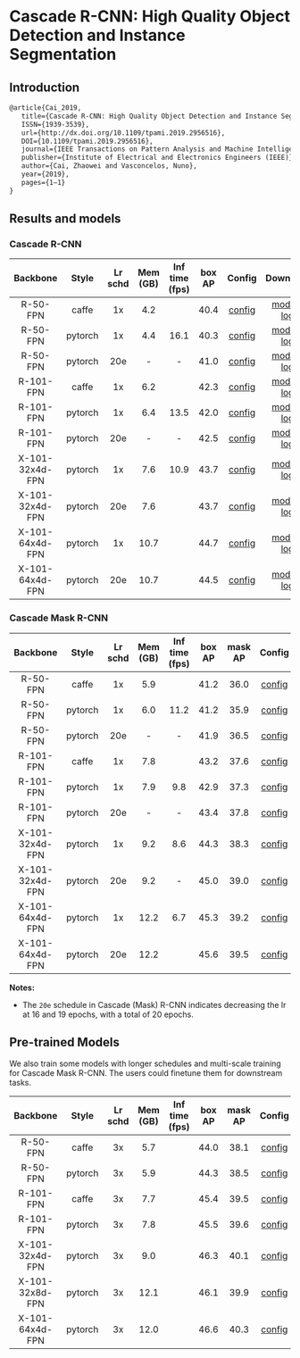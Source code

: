 # Cascade R-CNN: High Quality Object Detection and Instance Segmentation

## Introduction

<!-- [ALGORITHM] -->

```latex
@article{Cai_2019,
   title={Cascade R-CNN: High Quality Object Detection and Instance Segmentation},
   ISSN={1939-3539},
   url={http://dx.doi.org/10.1109/tpami.2019.2956516},
   DOI={10.1109/tpami.2019.2956516},
   journal={IEEE Transactions on Pattern Analysis and Machine Intelligence},
   publisher={Institute of Electrical and Electronics Engineers (IEEE)},
   author={Cai, Zhaowei and Vasconcelos, Nuno},
   year={2019},
   pages={1–1}
}
```

## Results and models

### Cascade R-CNN

|    Backbone     |  Style  | Lr schd | Mem (GB) | Inf time (fps) | box AP | Config | Download |
| :-------------: | :-----: | :-----: | :------: | :------------: | :----: |:------:|:--------:|
|    R-50-FPN     |  caffe  |   1x    |   4.2    |                |  40.4  | [config](https://github.com/open-mmlab/mmdetection/tree/master/configs/cascade_rcnn/cascade_rcnn_r50_caffe_fpn_1x_coco.py) | [model](https://download.openmmlab.com/mmdetection/v2.0/cascade_rcnn/cascade_rcnn_r50_caffe_fpn_1x_coco/cascade_rcnn_r50_caffe_fpn_1x_coco_bbox_mAP-0.404_20200504_174853-b857be87.pth) &#124; [log](https://download.openmmlab.com/mmdetection/v2.0/cascade_rcnn/cascade_rcnn_r50_caffe_fpn_1x_coco/cascade_rcnn_r50_caffe_fpn_1x_coco_20200504_174853.log.json) |
|    R-50-FPN     | pytorch |   1x    |   4.4    |      16.1      |  40.3  | [config](https://github.com/open-mmlab/mmdetection/tree/master/configs/cascade_rcnn/cascade_rcnn_r50_fpn_1x_coco.py) | [model](https://download.openmmlab.com/mmdetection/v2.0/cascade_rcnn/cascade_rcnn_r50_fpn_1x_coco/cascade_rcnn_r50_fpn_1x_coco_20200316-3dc56deb.pth) &#124; [log](https://download.openmmlab.com/mmdetection/v2.0/cascade_rcnn/cascade_rcnn_r50_fpn_1x_coco/cascade_rcnn_r50_fpn_1x_coco_20200316_214748.log.json) |
|    R-50-FPN     | pytorch |   20e   |  -       |      -         | 41.0   | [config](https://github.com/open-mmlab/mmdetection/tree/master/configs/cascade_rcnn/cascade_rcnn_r50_fpn_20e_coco.py) | [model](https://download.openmmlab.com/mmdetection/v2.0/cascade_rcnn/cascade_rcnn_r50_fpn_20e_coco/cascade_rcnn_r50_fpn_20e_coco_bbox_mAP-0.41_20200504_175131-e9872a90.pth) &#124; [log](https://download.openmmlab.com/mmdetection/v2.0/cascade_rcnn/cascade_rcnn_r50_fpn_20e_coco/cascade_rcnn_r50_fpn_20e_coco_20200504_175131.log.json) |
|    R-101-FPN    |  caffe  |   1x    |  6.2     |                | 42.3   | [config](https://github.com/open-mmlab/mmdetection/tree/master/configs/cascade_rcnn/cascade_rcnn_r101_caffe_fpn_1x_coco.py) | [model](https://download.openmmlab.com/mmdetection/v2.0/cascade_rcnn/cascade_rcnn_r101_caffe_fpn_1x_coco/cascade_rcnn_r101_caffe_fpn_1x_coco_bbox_mAP-0.423_20200504_175649-cab8dbd5.pth) &#124; [log](https://download.openmmlab.com/mmdetection/v2.0/cascade_rcnn/cascade_rcnn_r101_caffe_fpn_1x_coco/cascade_rcnn_r101_caffe_fpn_1x_coco_20200504_175649.log.json) |
|    R-101-FPN    | pytorch |   1x    |   6.4    |      13.5      |  42.0  | [config](https://github.com/open-mmlab/mmdetection/tree/master/configs/cascade_rcnn/cascade_rcnn_r101_fpn_1x_coco.py) | [model](https://download.openmmlab.com/mmdetection/v2.0/cascade_rcnn/cascade_rcnn_r101_fpn_1x_coco/cascade_rcnn_r101_fpn_1x_coco_20200317-0b6a2fbf.pth) &#124; [log](https://download.openmmlab.com/mmdetection/v2.0/cascade_rcnn/cascade_rcnn_r101_fpn_1x_coco/cascade_rcnn_r101_fpn_1x_coco_20200317_101744.log.json) |
|    R-101-FPN    | pytorch |   20e   |   -      |      -         |  42.5  | [config](https://github.com/open-mmlab/mmdetection/tree/master/configs/cascade_rcnn/cascade_rcnn_r101_fpn_20e_coco.py) | [model](https://download.openmmlab.com/mmdetection/v2.0/cascade_rcnn/cascade_rcnn_r101_fpn_20e_coco/cascade_rcnn_r101_fpn_20e_coco_bbox_mAP-0.425_20200504_231812-5057dcc5.pth) &#124; [log](https://download.openmmlab.com/mmdetection/v2.0/cascade_rcnn/cascade_rcnn_r101_fpn_20e_coco/cascade_rcnn_r101_fpn_20e_coco_20200504_231812.log.json) |
| X-101-32x4d-FPN | pytorch |   1x    |   7.6    |      10.9      |  43.7  | [config](https://github.com/open-mmlab/mmdetection/tree/master/configs/cascade_rcnn/cascade_rcnn_x101_32x4d_fpn_1x_coco.py) | [model](https://download.openmmlab.com/mmdetection/v2.0/cascade_rcnn/cascade_rcnn_x101_32x4d_fpn_1x_coco/cascade_rcnn_x101_32x4d_fpn_1x_coco_20200316-95c2deb6.pth) &#124; [log](https://download.openmmlab.com/mmdetection/v2.0/cascade_rcnn/cascade_rcnn_x101_32x4d_fpn_1x_coco/cascade_rcnn_x101_32x4d_fpn_1x_coco_20200316_055608.log.json) |
| X-101-32x4d-FPN | pytorch |   20e   |  7.6     |                | 43.7   | [config](https://github.com/open-mmlab/mmdetection/tree/master/configs/cascade_rcnn/cascade_rcnn_x101_32x4d_fpn_20e_coco.py) | [model](https://download.openmmlab.com/mmdetection/v2.0/cascade_rcnn/cascade_rcnn_x101_32x4d_fpn_20e_coco/cascade_rcnn_x101_32x4d_fpn_20e_coco_20200906_134608-9ae0a720.pth) &#124; [log](https://download.openmmlab.com/mmdetection/v2.0/cascade_rcnn/cascade_rcnn_x101_32x4d_fpn_20e_coco/cascade_rcnn_x101_32x4d_fpn_20e_coco_20200906_134608.log.json) |
| X-101-64x4d-FPN | pytorch |   1x    |  10.7    |                | 44.7   | [config](https://github.com/open-mmlab/mmdetection/tree/master/configs/cascade_rcnn/cascade_rcnn_x101_64x4d_fpn_1x_coco.py) | [model](https://download.openmmlab.com/mmdetection/v2.0/cascade_rcnn/cascade_rcnn_x101_64x4d_fpn_1x_coco/cascade_rcnn_x101_64x4d_fpn_1x_coco_20200515_075702-43ce6a30.pth) &#124; [log](https://download.openmmlab.com/mmdetection/v2.0/cascade_rcnn/cascade_rcnn_x101_64x4d_fpn_1x_coco/cascade_rcnn_x101_64x4d_fpn_1x_coco_20200515_075702.log.json) |
| X-101-64x4d-FPN | pytorch |   20e   |  10.7    |                | 44.5   | [config](https://github.com/open-mmlab/mmdetection/tree/master/configs/cascade_rcnn/cascade_rcnn_x101_64x4d_fpn_20e_coco.py) | [model](https://download.openmmlab.com/mmdetection/v2.0/cascade_rcnn/cascade_rcnn_x101_64x4d_fpn_20e_coco/cascade_rcnn_x101_64x4d_fpn_20e_coco_20200509_224357-051557b1.pth) &#124; [log](https://download.openmmlab.com/mmdetection/v2.0/cascade_rcnn/cascade_rcnn_x101_64x4d_fpn_20e_coco/cascade_rcnn_x101_64x4d_fpn_20e_coco_20200509_224357.log.json)|

### Cascade Mask R-CNN

|    Backbone     |  Style  | Lr schd | Mem (GB) | Inf time (fps) | box AP | mask AP | Config | Download |
| :-------------: | :-----: | :-----: | :------: | :------------: | :----: | :-----: | :------: | :--------: |
|    R-50-FPN     |  caffe  |   1x    |  5.9     |                | 41.2   | 36.0    | [config](https://github.com/open-mmlab/mmdetection/tree/master/configs/cascade_rcnn/cascade_mask_rcnn_r50_caffe_fpn_1x_coco.py) | [model](https://download.openmmlab.com/mmdetection/v2.0/cascade_rcnn/cascade_mask_rcnn_r50_caffe_fpn_1x_coco/cascade_mask_rcnn_r50_caffe_fpn_1x_coco_bbox_mAP-0.412__segm_mAP-0.36_20200504_174659-5004b251.pth) &#124; [log](https://download.openmmlab.com/mmdetection/v2.0/cascade_rcnn/cascade_mask_rcnn_r50_caffe_fpn_1x_coco/cascade_mask_rcnn_r50_caffe_fpn_1x_coco_20200504_174659.log.json) |
|    R-50-FPN     | pytorch |   1x    |  6.0     |  11.2          | 41.2   | 35.9    | [config](https://github.com/open-mmlab/mmdetection/tree/master/configs/cascade_rcnn/cascade_mask_rcnn_r50_fpn_1x_coco.py) | [model](https://download.openmmlab.com/mmdetection/v2.0/cascade_rcnn/cascade_mask_rcnn_r50_fpn_1x_coco/cascade_mask_rcnn_r50_fpn_1x_coco_20200203-9d4dcb24.pth) &#124; [log](https://download.openmmlab.com/mmdetection/v2.0/cascade_rcnn/cascade_mask_rcnn_r50_fpn_1x_coco/cascade_mask_rcnn_r50_fpn_1x_coco_20200203_170449.log.json) |
|    R-50-FPN     | pytorch |   20e   |  -       | -              | 41.9   | 36.5    | [config](https://github.com/open-mmlab/mmdetection/tree/master/configs/cascade_rcnn/cascade_mask_rcnn_r50_fpn_20e_coco.py) | [model](https://download.openmmlab.com/mmdetection/v2.0/cascade_rcnn/cascade_mask_rcnn_r50_fpn_20e_coco/cascade_mask_rcnn_r50_fpn_20e_coco_bbox_mAP-0.419__segm_mAP-0.365_20200504_174711-4af8e66e.pth) &#124; [log](https://download.openmmlab.com/mmdetection/v2.0/cascade_rcnn/cascade_mask_rcnn_r50_fpn_20e_coco/cascade_mask_rcnn_r50_fpn_20e_coco_20200504_174711.log.json)|
|    R-101-FPN    |  caffe  |   1x    |  7.8     |                | 43.2   | 37.6    | [config](https://github.com/open-mmlab/mmdetection/tree/master/configs/cascade_rcnn/cascade_mask_rcnn_r101_caffe_fpn_1x_coco.py) | [model](https://download.openmmlab.com/mmdetection/v2.0/cascade_rcnn/cascade_mask_rcnn_r101_caffe_fpn_1x_coco/cascade_mask_rcnn_r101_caffe_fpn_1x_coco_bbox_mAP-0.432__segm_mAP-0.376_20200504_174813-5c1e9599.pth) &#124; [log](https://download.openmmlab.com/mmdetection/v2.0/cascade_rcnn/cascade_mask_rcnn_r101_caffe_fpn_1x_coco/cascade_mask_rcnn_r101_caffe_fpn_1x_coco_20200504_174813.log.json)|
|    R-101-FPN    | pytorch |   1x    |  7.9     |  9.8           | 42.9   | 37.3    | [config](https://github.com/open-mmlab/mmdetection/tree/master/configs/cascade_rcnn/cascade_mask_rcnn_r101_fpn_1x_coco.py) | [model](https://download.openmmlab.com/mmdetection/v2.0/cascade_rcnn/cascade_mask_rcnn_r101_fpn_1x_coco/cascade_mask_rcnn_r101_fpn_1x_coco_20200203-befdf6ee.pth) &#124; [log](https://download.openmmlab.com/mmdetection/v2.0/cascade_rcnn/cascade_mask_rcnn_r101_fpn_1x_coco/cascade_mask_rcnn_r101_fpn_1x_coco_20200203_092521.log.json) |
|    R-101-FPN    | pytorch |   20e   |  -       |  -             | 43.4   | 37.8    | [config](https://github.com/open-mmlab/mmdetection/tree/master/configs/cascade_rcnn/cascade_mask_rcnn_r101_fpn_20e_coco.py) | [model](https://download.openmmlab.com/mmdetection/v2.0/cascade_rcnn/cascade_mask_rcnn_r101_fpn_20e_coco/cascade_mask_rcnn_r101_fpn_20e_coco_bbox_mAP-0.434__segm_mAP-0.378_20200504_174836-005947da.pth) &#124; [log](https://download.openmmlab.com/mmdetection/v2.0/cascade_rcnn/cascade_mask_rcnn_r101_fpn_20e_coco/cascade_mask_rcnn_r101_fpn_20e_coco_20200504_174836.log.json)|
| X-101-32x4d-FPN | pytorch |   1x    |  9.2     |  8.6           | 44.3   | 38.3    | [config](https://github.com/open-mmlab/mmdetection/tree/master/configs/cascade_rcnn/cascade_mask_rcnn_x101_32x4d_fpn_1x_coco.py) | [model](https://download.openmmlab.com/mmdetection/v2.0/cascade_rcnn/cascade_mask_rcnn_x101_32x4d_fpn_1x_coco/cascade_mask_rcnn_x101_32x4d_fpn_1x_coco_20200201-0f411b1f.pth) &#124; [log](https://download.openmmlab.com/mmdetection/v2.0/cascade_rcnn/cascade_mask_rcnn_x101_32x4d_fpn_1x_coco/cascade_mask_rcnn_x101_32x4d_fpn_1x_coco_20200201_052416.log.json) |
| X-101-32x4d-FPN | pytorch |   20e   |  9.2     |   -            | 45.0   | 39.0    | [config](https://github.com/open-mmlab/mmdetection/tree/master/configs/cascade_rcnn/cascade_mask_rcnn_x101_32x4d_fpn_20e_coco.py) | [model](https://download.openmmlab.com/mmdetection/v2.0/cascade_rcnn/cascade_mask_rcnn_x101_32x4d_fpn_20e_coco/cascade_mask_rcnn_x101_32x4d_fpn_20e_coco_20200528_083917-ed1f4751.pth) &#124; [log](https://download.openmmlab.com/mmdetection/v2.0/cascade_rcnn/cascade_mask_rcnn_x101_32x4d_fpn_20e_coco/cascade_mask_rcnn_x101_32x4d_fpn_20e_coco_20200528_083917.log.json) |
| X-101-64x4d-FPN | pytorch |   1x    |  12.2    |  6.7           | 45.3   | 39.2    | [config](https://github.com/open-mmlab/mmdetection/tree/master/configs/cascade_rcnn/cascade_mask_rcnn_x101_64x4d_fpn_1x_coco.py) | [model](https://download.openmmlab.com/mmdetection/v2.0/cascade_rcnn/cascade_mask_rcnn_x101_64x4d_fpn_1x_coco/cascade_mask_rcnn_x101_64x4d_fpn_1x_coco_20200203-9a2db89d.pth) &#124; [log](https://download.openmmlab.com/mmdetection/v2.0/cascade_rcnn/cascade_mask_rcnn_x101_64x4d_fpn_1x_coco/cascade_mask_rcnn_x101_64x4d_fpn_1x_coco_20200203_044059.log.json) |
| X-101-64x4d-FPN | pytorch |   20e   |  12.2   |                 | 45.6     |39.5   | [config](https://github.com/open-mmlab/mmdetection/tree/master/configs/cascade_rcnn/cascade_mask_rcnn_x101_64x4d_fpn_20e_coco.py) | [model](https://download.openmmlab.com/mmdetection/v2.0/cascade_rcnn/cascade_mask_rcnn_x101_64x4d_fpn_20e_coco/cascade_mask_rcnn_x101_64x4d_fpn_20e_coco_20200512_161033-bdb5126a.pth) &#124; [log](https://download.openmmlab.com/mmdetection/v2.0/cascade_rcnn/cascade_mask_rcnn_x101_64x4d_fpn_20e_coco/cascade_mask_rcnn_x101_64x4d_fpn_20e_coco_20200512_161033.log.json)|

**Notes:**

- The `20e` schedule in Cascade (Mask) R-CNN indicates decreasing the lr at 16 and 19 epochs, with a total of 20 epochs.

## Pre-trained Models

We also train some models with longer schedules and multi-scale training for Cascade Mask R-CNN. The users could finetune them for downstream tasks.

|    Backbone        |  Style  | Lr schd | Mem (GB) | Inf time (fps) | box AP | mask AP | Config | Download |
| :----------------: | :-----: | :-----: | :------: | :------------: | :----: | :-----: | :------: | :--------: |
|    R-50-FPN        |  caffe  |   3x    |   5.7    |                |  44.0  |  38.1   |  [config](https://github.com/open-mmlab/mmdetection/tree/master/configs/cascade_rcnn/cascade_mask_rcnn_r50_caffe_fpn_mstrain_3x_coco.py) | [model](https://download.openmmlab.com/mmdetection/v2.0/cascade_rcnn/cascade_mask_rcnn_r50_caffe_fpn_mstrain_3x_coco/cascade_mask_rcnn_r50_caffe_fpn_mstrain_3x_coco_20210707_002651-6e29b3a6.pth) &#124; [log](https://download.openmmlab.com/mmdetection/v2.0/cascade_rcnn/cascade_mask_rcnn_r50_caffe_fpn_mstrain_3x_coco/cascade_mask_rcnn_r50_caffe_fpn_mstrain_3x_coco_20210707_002651.log.json)
|    R-50-FPN        |  pytorch|   3x    |   5.9    |                |  44.3  |  38.5   |  [config](https://github.com/open-mmlab/mmdetection/tree/master/configs/cascade_rcnn/cascade_mask_rcnn_r50_fpn_mstrain_3x_coco.py)  |  [model](https://download.openmmlab.com/mmdetection/v2.0/cascade_rcnn/cascade_mask_rcnn_r50_fpn_mstrain_3x_coco/cascade_mask_rcnn_r50_fpn_mstrain_3x_coco_20210628_164719-5bdc3824.pth) &#124; [log](https://download.openmmlab.com/mmdetection/v2.0/cascade_rcnn/cascade_mask_rcnn_r50_fpn_mstrain_3x_coco/cascade_mask_rcnn_r50_fpn_mstrain_3x_coco_20210628_164719.log.json)
|    R-101-FPN       |  caffe  |   3x    |   7.7    |                |  45.4  |  39.5   |  [config](https://github.com/open-mmlab/mmdetection/tree/master/configs/cascade_rcnn/cascade_mask_rcnn_r101_caffe_fpn_mstrain_3x_coco.py) |  [model](https://download.openmmlab.com/mmdetection/v2.0/cascade_rcnn/cascade_mask_rcnn_r101_caffe_fpn_mstrain_3x_coco/cascade_mask_rcnn_r101_caffe_fpn_mstrain_3x_coco_20210707_002620-a5bd2389.pth) &#124; [log](https://download.openmmlab.com/mmdetection/v2.0/cascade_rcnn/cascade_mask_rcnn_r101_caffe_fpn_mstrain_3x_coco/cascade_mask_rcnn_r101_caffe_fpn_mstrain_3x_coco_20210707_002620.log.json)
|    R-101-FPN       |  pytorch|   3x    |   7.8    |                |  45.5  |  39.6   |  [config](https://github.com/open-mmlab/mmdetection/tree/master/configs/cascade_rcnn/cascade_mask_rcnn_r101_fpn_mstrain_3x_coco.py)   |   [model](https://download.openmmlab.com/mmdetection/v2.0/cascade_rcnn/cascade_mask_rcnn_r101_fpn_mstrain_3x_coco/cascade_mask_rcnn_r101_fpn_mstrain_3x_coco_20210628_165236-51a2d363.pth) &#124; [log](https://download.openmmlab.com/mmdetection/v2.0/cascade_rcnn/cascade_mask_rcnn_r101_fpn_mstrain_3x_coco/cascade_mask_rcnn_r101_fpn_mstrain_3x_coco_20210628_165236.log.json)
|    X-101-32x4d-FPN |  pytorch|   3x    |   9.0    |                |  46.3  |  40.1   |  [config](https://github.com/open-mmlab/mmdetection/tree/master/configs/cascade_rcnn/cascade_mask_rcnn_x101_32x4d_fpn_mstrain_3x_coco.py)   |   [model](https://download.openmmlab.com/mmdetection/v2.0/cascade_rcnn/cascade_mask_rcnn_x101_32x4d_fpn_mstrain_3x_coco/cascade_mask_rcnn_x101_32x4d_fpn_mstrain_3x_coco_20210706_225234-40773067.pth) &#124; [log](https://download.openmmlab.com/mmdetection/v2.0/cascade_rcnn/cascade_mask_rcnn_x101_32x4d_fpn_mstrain_3x_coco/cascade_mask_rcnn_x101_32x4d_fpn_mstrain_3x_coco_20210706_225234.log.json)
|    X-101-32x8d-FPN |  pytorch|   3x    |   12.1   |                |  46.1  |  39.9   |  [config](https://github.com/open-mmlab/mmdetection/tree/master/configs/cascade_rcnn/cascade_mask_rcnn_x101_32x8d_fpn_mstrain_3x_coco.py)   |   [model](https://download.openmmlab.com/mmdetection/v2.0/cascade_rcnn/cascade_mask_rcnn_x101_32x8d_fpn_mstrain_3x_coco/cascade_mask_rcnn_x101_32x8d_fpn_mstrain_3x_coco_20210719_180640-9ff7e76f.pth) &#124; [log](https://download.openmmlab.com/mmdetection/v2.0/cascade_rcnn/cascade_mask_rcnn_x101_32x8d_fpn_mstrain_3x_coco/cascade_mask_rcnn_x101_32x8d_fpn_mstrain_3x_coco_20210719_180640.log.json)
|    X-101-64x4d-FPN |  pytorch|   3x    |   12.0   |                |  46.6  |  40.3   |  [config](https://github.com/open-mmlab/mmdetection/tree/master/configs/cascade_rcnn/cascade_mask_rcnn_x101_64x4d_fpn_mstrain_3x_coco.py)   |   [model](https://download.openmmlab.com/mmdetection/v2.0/cascade_rcnn/cascade_mask_rcnn_x101_64x4d_fpn_mstrain_3x_coco/cascade_mask_rcnn_x101_64x4d_fpn_mstrain_3x_coco_20210719_210311-d3e64ba0.pth) &#124; [log](https://download.openmmlab.com/mmdetection/v2.0/cascade_rcnn/cascade_mask_rcnn_x101_64x4d_fpn_mstrain_3x_coco/cascade_mask_rcnn_x101_64x4d_fpn_mstrain_3x_coco_20210719_210311.log.json)
